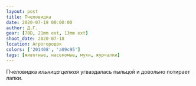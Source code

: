 ```yaml
---
layout: post
title: Пчеловидка
date: 2020-07-18 00:00:00
author: Д.Г.
gear: [70D, 21mm ext, 13mm ext]
shoot_date: 2020-07-18
location: Агрогородок
colors: ['201408', 'a09c95']
tags: [животные, насекомые, мухи, журчалки]
---
```

Пчеловидка _ильница цепкая_ угваздалась пыльцой и довольно потирает лапки.
